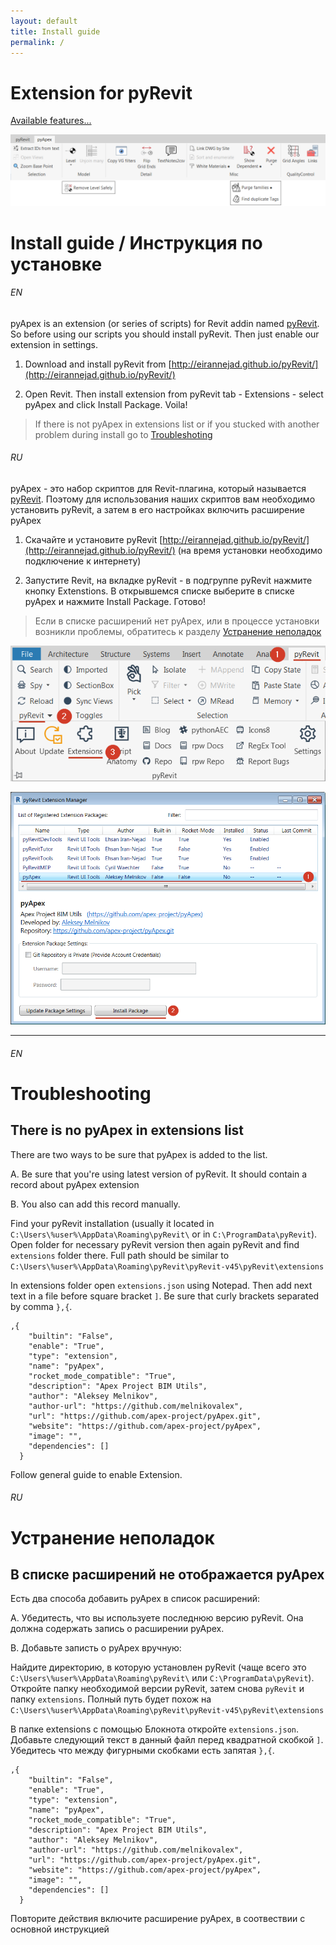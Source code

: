 ```yaml
---
layout: default
title: Install guide
permalink: /
---
```

# Extension for pyRevit

[Available features...](https://apex-project.github.io/pyApex/help)

![pyApex](https://raw.githubusercontent.com/apex-project/pyApex/gh-pages/assets/img/pyApex_buttons.png)


# Install guide / Инструкция по установке

###### EN

pyApex is an extension (or series of scripts) for Revit addin named [pyRevit](http://eirannejad.github.io/pyRevit/). So before using our scripts you should install pyRevit. Then just enable our extension in settings.

1. Download and install pyRevit from [http://eirannejad.github.io/pyRevit/](http://eirannejad.github.io/pyRevit/)

2. Open Revit. Then install extension from pyRevit tab - Extensions - select pyApex and click Install Package. Voila!

> If there is not pyApex in extensions list or if you stucked with another problem during install go to [Troubleshoting](#troubleshooting)

###### RU

pyApex - это набор скриптов для Revit-плагина, который называется [pyRevit](http://eirannejad.github.io/pyRevit/). Поэтому для использования наших скриптов вам необходимо установить pyRevit, а затем в его настройках включить расширение pyApex

1. Скачайте и установите pyRevit [http://eirannejad.github.io/pyRevit/](http://eirannejad.github.io/pyRevit/) (на время установки необходимо подключение к интернету)

2. Запустите Revit, на вкладке pyRevit - в подгруппе pyRevit нажмите кнопку Extenstions. В открывшемся списке выберите в списке pyApex и нажмите Install Package. Готово!

> Если в списке расширений нет pyApex, или в процессе установки возникли проблемы, обратитесь к разделу [Устранение неполадок](#устранение-неполадок)


![Extensions button](https://raw.githubusercontent.com/apex-project/pyApex/gh-pages/assets/img/pyrevit_extensions_button.png)

![Extensions window](https://raw.githubusercontent.com/apex-project/pyApex/gh-pages/assets/img/pyrevit_extensions_window.png)

--- 

###### EN

# Troubleshooting

## There is no pyApex in extensions list

There are two ways to be sure that pyApex is added to the list.

A. Be sure that you're using latest version of pyRevit. It should contain a record about pyApex extension

B. You also can add this record manually.

Find your pyRevit installation (usually it located in `C:\Users\%user%\AppData\Roaming\pyRevit\` or in `C:\ProgramData\pyRevit`). Open folder for necessary pyRevit version then again pyRevit and find `extensions` folder there. Full path should be similar to `C:\Users\%user%\AppData\Roaming\pyRevit\pyRevit-v45\pyRevit\extensions`

In extensions folder open `extensions.json` using Notepad. Then add next text in a file before square bracket `]`. Be sure that curly brackets separated by comma `},{`.

```
,{
    "builtin": "False",
    "enable": "True",
    "type": "extension",
    "name": "pyApex",
    "rocket_mode_compatible": "True",
    "description": "Apex Project BIM Utils",
    "author": "Aleksey Melnikov",
    "author-url": "https://github.com/melnikovalex",
    "url": "https://github.com/apex-project/pyApex.git",
    "website": "https://github.com/apex-project/pyApex",
    "image": "",
    "dependencies": []
  }
```

Follow general guide to enable Extension.

###### RU

# Устранение неполадок

## В списке расширений не отображается pyApex

Есть два способа добавить pyApex в список расширений:

A. Убедитесть, что вы используете последнюю версию pyRevit. Она должна содержать запись о расширении pyApex.

B. Добавьте записть о pyApex вручную:

Найдите директорию, в которую установлен pyRevit (чаще всего это `C:\Users\%user%\AppData\Roaming\pyRevit\` или `C:\ProgramData\pyRevit`). Откройте папку необходимой версии pyRevit, затем снова `pyRevit` и папку `extensions`. Полный путь будет похож на `C:\Users\%user%\AppData\Roaming\pyRevit\pyRevit-v45\pyRevit\extensions`

В папке extensions с помощью Блокнота откройте `extensions.json`. Добавьте следующий текст в данный файл перед квадратной скобкой `]`. Убедитесь что между фигурными скобками есть запятая `},{`.

```
,{
    "builtin": "False",
    "enable": "True",
    "type": "extension",
    "name": "pyApex",
    "rocket_mode_compatible": "True",
    "description": "Apex Project BIM Utils",
    "author": "Aleksey Melnikov",
    "author-url": "https://github.com/melnikovalex",
    "url": "https://github.com/apex-project/pyApex.git",
    "website": "https://github.com/apex-project/pyApex",
    "image": "",
    "dependencies": []
  }
```

Повторите действия включите расширение pyApex, в соотвествии с основной инструкцией
